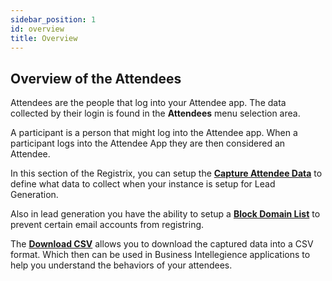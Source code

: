 ```yaml
---
sidebar_position: 1
id: overview
title: Overview
---
```


## Overview of the Attendees

Attendees are the people that log into your Attendee app. The data collected by their login is found in the **Attendees** menu selection area.

A participant is a person that might log into the Attendee app.  When a participant logs into the Attendee App they are then considered an Attendee.

In this section of the Registrix, you can setup the **[Capture Attendee Data](/tutorial-attendees/attendee-capture)** to define what data to collect when your instance is setup for Lead Generation.

Also in lead generation you have the ability to setup a **[Block Domain List](/tutorial-attendees/attendee-block)** to prevent certain email accounts from registring.

The **[Download CSV](/tutorial-attendees/attendee-download)** allows you to download the captured data into a CSV format.  Which then can be used in Business Intellegience applications to help you understand the behaviors of your attendees.

